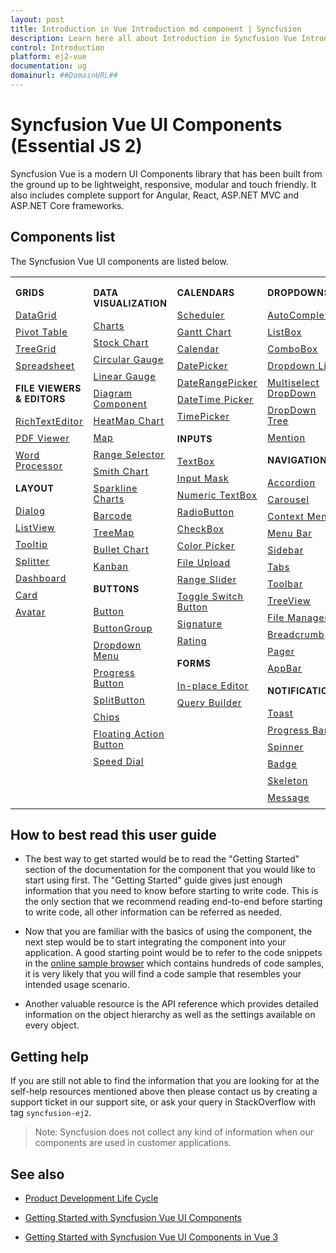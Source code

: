 ```yaml
---
layout: post
title: Introduction in Vue Introduction md component | Syncfusion
description: Learn here all about Introduction in Syncfusion Vue Introduction md component of Syncfusion Essential JS 2 and more.
control: Introduction 
platform: ej2-vue
documentation: ug
domainurl: ##DomainURL##
---
```


# Syncfusion Vue UI Components (Essential JS 2)

Syncfusion Vue is a modern UI Components library that has been built from the ground up to be lightweight, responsive, modular and touch friendly. It also includes complete support for Angular, React, ASP.NET MVC and ASP.NET Core frameworks.

## Components list

The Syncfusion Vue UI components are listed below.

<style>
# table
{
border:0 !important;
line-height: 2!important;
}

tr
{
border:0 !important;
}

td
{
border:0 !important;
vertical-align: top;
}

.controlanchorlink
{
text-decoration: none!important;
font-size: 14px!important;
text-align: left!important;
padding: 5px 0px;
letter-spacing: 1px;
}
.controlcategory
{
font-size: 14px!important;
text-align: left!important;
font-weight: bold!important;
letter-spacing: 0.7px;
}
}

</style>

<table id="table" style="border: 0px;">
<tbody>
<colgroup>
<col style="width: 220px">
<col style="width: 260px">
<col style="width: 220px">
<col style="width: 220px">
</colgroup>
</tbody>
<tr>
    <td>
        <div><p class="controlcategory">GRIDS</p></div>
        <div class="controlanchorlink"><a target="_self" href="https://ej2.syncfusion.com/vue/documentation/grid/getting-started/">DataGrid</a></div>
        <div class="controlanchorlink"><a target="_self" href="https://ej2.syncfusion.com/vue/documentation/pivotview/getting-started/">Pivot Table</a></div>
        <div class="controlanchorlink"><a target="_self" href="https://ej2.syncfusion.com/vue/documentation/treegrid/getting-started/">TreeGrid</a></div>
         <div class="controlanchorlink"><a target="_self" href="https://ej2.syncfusion.com/vue/documentation/spreadsheet/getting-started/">Spreadsheet</a></div>
        <div><p class="controlcategory">FILE VIEWERS & EDITORS</p></div>
        <div class="controlanchorlink"><a target="_self" href="https://ej2.syncfusion.com/vue/documentation/rich-text-editor/getting-started/">RichTextEditor</a></div>
        <div class="controlanchorlink"><a target="_self" href="https://ej2.syncfusion.com/vue/documentation/pdfviewer/getting-started/">PDF Viewer</a></div>
        <div class="controlanchorlink"><a target="_self" href="https://ej2.syncfusion.com/vue/documentation/document-editor/getting-started/">Word Processor</a></div>
        <div><p class="controlcategory">LAYOUT</p></div>
        <div class="controlanchorlink"><a target="_self" href="https://ej2.syncfusion.com/vue/documentation/dialog/getting-started/">Dialog</a></div>
        <div class="controlanchorlink"><a target="_self" href="https://ej2.syncfusion.com/vue/documentation/listview/getting-started/">ListView</a></div>
        <div class="controlanchorlink"><a target="_self" href="https://ej2.syncfusion.com/vue/documentation/tooltip/getting-started/">Tooltip</a></div>
        <div class="controlanchorlink"><a target="_self" href="https://ej2.syncfusion.com/vue/documentation/splitter/getting-started/">Splitter</a></div>
        <div class="controlanchorlink"><a target="_self" href="https://ej2.syncfusion.com/vue/documentation/dashboard-layout/getting-started/">Dashboard</a></div>
        <div class="controlanchorlink"><a target="_self" href="https://ej2.syncfusion.com/vue/documentation/card/getting-started/">Card</a></div>
        <div class="controlanchorlink"><a target="_self" href="https://ej2.syncfusion.com/vue/documentation/avatar/getting-started/">Avatar</a></div>
    </td>
    <td>
        <div><p class="controlcategory">DATA VISUALIZATION</p></div>
        <div class="controlanchorlink"><a target="_self" href="https://ej2.syncfusion.com/vue/documentation/chart/getting-started/">Charts</a></div>
        <div class="controlanchorlink"><a target="_self" href="https://ej2.syncfusion.com/vue/documentation/stock-chart/getting-started/">Stock Chart</a></div>
        <div class="controlanchorlink"><a target="_self" href="https://ej2.syncfusion.com/vue/documentation/circular-gauge/getting-started/">Circular Gauge</a></div>
        <div class="controlanchorlink"><a target="_self" href="https://ej2.syncfusion.com/vue/documentation/linear-gauge/getting-started/">Linear Gauge</a></div>
        <div class="controlanchorlink"><a target="_self" href="https://ej2.syncfusion.com/vue/documentation/diagram/getting-started/">Diagram Component</a></div>
        <div class="controlanchorlink"><a target="_self" href="https://ej2.syncfusion.com/vue/documentation/heatmap-chart/getting-started/">HeatMap Chart</a></div>
        <div class="controlanchorlink"><a target="_self" href="https://ej2.syncfusion.com/vue/documentation/maps/getting-started/">Map</a></div>
        <div class="controlanchorlink"><a target="_self" href="https://ej2.syncfusion.com/vue/documentation/range-navigator/getting-started/">Range Selector</a></div>
        <div class="controlanchorlink"><a target="_self" href="https://ej2.syncfusion.com/vue/documentation/smithchart/getting-started/">Smith Chart</a></div>
        <div class="controlanchorlink"><a target="_self" href="https://ej2.syncfusion.com/vue/documentation/sparkline/getting-started/">Sparkline Charts</a></div>
        <div class="controlanchorlink"><a target="_self" href="https://ej2.syncfusion.com/vue/documentation/barcode/getting-started/">Barcode</a></div>
        <div class="controlanchorlink"><a target="_self" href="https://ej2.syncfusion.com/vue/documentation/treemap/getting-started/">TreeMap</a></div>
        <div class="controlanchorlink"><a target="_self" href="https://ej2.syncfusion.com/vue/documentation/bullet-chart/getting-started/">Bullet Chart</a></div>
        <div class="controlanchorlink"><a target="_self" href="https://ej2.syncfusion.com/vue/documentation/kanban/getting-started/">Kanban</a></div>
        <div><p class="controlcategory">BUTTONS</p></div>
        <div class="controlanchorlink"><a target="_self" href="https://ej2.syncfusion.com/vue/documentation/button/getting-started/">Button</a></div>
        <div class="controlanchorlink"><a target="_self" href="https://ej2.syncfusion.com/vue/documentation/button-group/getting-started/">ButtonGroup</a></div>
        <div class="controlanchorlink"><a target="_self" href="https://ej2.syncfusion.com/vue/documentation/drop-down-button/getting-started/">Dropdown Menu</a></div>
        <div class="controlanchorlink"><a target="_self" href="https://ej2.syncfusion.com/vue/documentation/progress-button/getting-started/">Progress Button</a></div>
        <div class="controlanchorlink"><a target="_self" href="https://ej2.syncfusion.com/vue/documentation/split-button/getting-started/">SplitButton</a></div>
        <div class="controlanchorlink"><a target="_self" href="https://ej2.syncfusion.com/vue/documentation/chips/getting-started/">Chips</a></div>
        <div class="controlanchorlink"><a target="_self" href="https://ej2.syncfusion.com/vue/documentation/floating-action-button/getting-started/">Floating Action Button</a></div>
        <div class="controlanchorlink"><a target="_self" href="https://ej2.syncfusion.com/vue/documentation/speed-dial/getting-started/">Speed Dial</a></div>
    </td>
    <td>
        <div><p class="controlcategory">CALENDARS</p></div>
        <div class="controlanchorlink"><a target="_self" href="https://ej2.syncfusion.com/vue/documentation/schedule/getting-started/">Scheduler</a></div>
        <div class="controlanchorlink"><a target="_self" href="https://ej2.syncfusion.com/vue/documentation/gantt/getting-started/">Gantt Chart</a></div>
        <div class="controlanchorlink"><a target="_self" href="https://ej2.syncfusion.com/vue/documentation/calendar/getting-started/">Calendar</a></div>
        <div class="controlanchorlink"><a target="_self" href="https://ej2.syncfusion.com/vue/documentation/datepicker/getting-started/">DatePicker</a></div>
        <div class="controlanchorlink"><a target="_self" href="https://ej2.syncfusion.com/vue/documentation/daterangepicker/getting-started/">DateRangePicker</a></div>
        <div class="controlanchorlink"><a target="_self" href="https://ej2.syncfusion.com/vue/documentation/datetimepicker/getting-started/">DateTime Picker</a></div>
        <div class="controlanchorlink"><a target="_self" href="https://ej2.syncfusion.com/vue/documentation/timepicker/getting-started/">TimePicker</a></div>
        <div><p class="controlcategory">INPUTS</p></div>
        <div class="controlanchorlink"><a target="_self" href="https://ej2.syncfusion.com/vue/documentation/textbox/getting-started/">TextBox</a></div>
        <div class="controlanchorlink"><a target="_self" href="https://ej2.syncfusion.com/vue/documentation/maskedtextbox/getting-started/">Input Mask</a></div>
        <div class="controlanchorlink"><a target="_self" href="https://ej2.syncfusion.com/vue/documentation/numerictextbox/getting-started/">Numeric TextBox</a></div>
        <div class="controlanchorlink"><a target="_self" href="https://ej2.syncfusion.com/vue/documentation/radio-button/getting-started/">RadioButton</a></div>
        <div class="controlanchorlink"><a target="_self" href="https://ej2.syncfusion.com/vue/documentation/check-box/getting-started/">CheckBox</a></div>
        <div class="controlanchorlink"><a target="_self" href="https://ej2.syncfusion.com/vue/documentation/color-picker/getting-started/">Color Picker</a></div>
        <div class="controlanchorlink"><a target="_self" href="https://ej2.syncfusion.com/vue/documentation/uploader/getting-started/">File Upload</a></div>
        <div class="controlanchorlink"><a target="_self" href="https://ej2.syncfusion.com/vue/documentation/range-slider/getting-started/">Range Slider</a></div>
        <div class="controlanchorlink"><a target="_self" href="https://ej2.syncfusion.com/vue/documentation/switch/getting-started/">Toggle Switch Button</a></div>
        <div class="controlanchorlink"><a target="_self" href="https://ej2.syncfusion.com/vue/documentation/signature/getting-started/">Signature</a></div>
        <div class="controlanchorlink"><a target="_self" href="https://ej2.syncfusion.com/vue/documentation/rating/getting-started/">Rating</a></div>
        <div><p class="controlcategory">FORMS</p></div>
        <div class="controlanchorlink"><a target="_self" href="https://ej2.syncfusion.com/vue/documentation/inplace-editor/getting-started/">In-place Editor</a></div>
        <div class="controlanchorlink"><a target="_self" href="https://ej2.syncfusion.com/vue/documentation/query-builder/getting-started/">Query Builder</a></div>
    </td>
    <td>
        <div><p class="controlcategory">DROPDOWNS</p></div>
        <div class="controlanchorlink"><a target="_self" href="https://ej2.syncfusion.com/vue/documentation/auto-complete/getting-started/">AutoComplete</a></div>
        <div class="controlanchorlink"><a target="_self" href="https://ej2.syncfusion.com/vue/documentation/list-box/getting-started/">ListBox</a></div>
        <div class="controlanchorlink"><a target="_self" href="https://ej2.syncfusion.com/vue/documentation/combo-box/getting-started/">ComboBox</a></div>
        <div class="controlanchorlink"><a target="_self" href="https://ej2.syncfusion.com/vue/documentation/drop-down-list/getting-started/">Dropdown List</a></div>
        <div class="controlanchorlink"><a target="_self" href="https://ej2.syncfusion.com/vue/documentation/multi-select/getting-started/">Multiselect DropDown</a></div>
        <div class="controlanchorlink"><a target="_self" href="https://ej2.syncfusion.com/vue/documentation/drop-down-tree/getting-started/">DropDown Tree</a></div>
        <div class="controlanchorlink"><a target="_self" href="https://ej2.syncfusion.com/vue/documentation/mention/getting-started/">Mention</a></div>
        <div><p class="controlcategory">NAVIGATION</p></div>
        <div class="controlanchorlink"><a target="_self" href="https://ej2.syncfusion.com/vue/documentation/accordion/getting-started/">Accordion</a></div>
        <div class="controlanchorlink"><a target="_self" href="https://ej2.syncfusion.com/vue/documentation/carousel/getting-started/">Carousel</a></div>
        <div class="controlanchorlink"><a target="_self" href="https://ej2.syncfusion.com/vue/documentation/context-menu/getting-started/">Context Menu</a></div>
        <div class="controlanchorlink"><a target="_self" href="https://ej2.syncfusion.com/vue/documentation/menu/getting-started/">Menu Bar</a></div>
        <div class="controlanchorlink"><a target="_self" href="https://ej2.syncfusion.com/vue/documentation/sidebar/getting-started/">Sidebar</a></div>
        <div class="controlanchorlink"><a target="_self" href="https://ej2.syncfusion.com/vue/documentation/tab/getting-started/">Tabs</a></div>
        <div class="controlanchorlink"><a target="_self" href="https://ej2.syncfusion.com/vue/documentation/toolbar/getting-started/">Toolbar</a></div>
        <div class="controlanchorlink"><a target="_self" href="https://ej2.syncfusion.com/vue/documentation/treeview/getting-started/">TreeView</a></div>
        <div class="controlanchorlink"><a target="_self" href="https://ej2.syncfusion.com/vue/documentation/file-manager/getting-started/">File Manager</a></div>
        <div class="controlanchorlink"><a target="_self" href="https://ej2.syncfusion.com/vue/documentation/breadcrumb/getting-started/">Breadcrumb</a></div>
        <div class="controlanchorlink"><a target="_self" href="https://ej2.syncfusion.com/vue/documentation/pager/getting-started/">Pager</a></div>
        <div class="controlanchorlink"><a target="_self" href="https://ej2.syncfusion.com/vue/documentation/appbar/getting-started/">AppBar</a></div>
        <div><p class="controlcategory">NOTIFICATION</p></div>
        <div class="controlanchorlink"><a target="_self" href="https://ej2.syncfusion.com/vue/documentation/toast/getting-started/">Toast</a></div>
        <div class="controlanchorlink"><a target="_self" href="https://ej2.syncfusion.com/vue/documentation/progress-bar/getting-started/">Progress Bar</a></div>
        <div class="controlanchorlink"><a target="_self" href="https://ej2.syncfusion.com/vue/documentation/spinner/getting-started/">Spinner</a></div>
        <div class="controlanchorlink"><a target="_self" href="https://ej2.syncfusion.com/vue/documentation/badge/getting-started/">Badge</a></div>
        <div class="controlanchorlink"><a target="_self" href="https://ej2.syncfusion.com/vue/documentation/skeleton/getting-started/">Skeleton</a></div>
        <div class="controlanchorlink"><a target="_self" href="https://ej2.syncfusion.com/vue/documentation/message/getting-started/">Message</a></div>
    </td>
</tr>
</table>

## How to best read this user guide

* The best way to get started would be to read the "Getting Started" section of the documentation for the component that you would like to start using first. The "Getting Started" guide gives just enough information that you need to know before starting to write code. This is the only section that we recommend reading end-to-end before starting to write code, all other information can be referred as needed.

* Now that you are familiar with the basics of using the component, the next step would be to start integrating the component into your application. A good starting point would be to refer to the code snippets in the [online sample browser](http://ej2.syncfusion.com/vue/demos/) which contains hundreds of code samples, it is very likely that you will find a code sample that resembles your intended usage scenario.

* Another valuable resource is the API reference which provides detailed information on the object hierarchy as well as the settings available on every object.

## Getting help

If you are still not able to find the information that you are looking for at the self-help resources mentioned above then please contact us by creating a support ticket in our support site, or ask your query in StackOverflow with tag `syncfusion-ej2`.

>Note: Syncfusion does not collect any kind of information when our components are used in customer applications.

## See also

* [Product Development Life Cycle](https://www.syncfusion.com/support/product-lifecycle/)

* [Getting Started with Syncfusion Vue UI Components](https://ej2.syncfusion.com/vue/documentation/getting-started/tutorial/)

* [Getting Started with Syncfusion Vue UI Components in Vue 3](https://ej2.syncfusion.com/vue/documentation/getting-started/vue3-tutorial/)